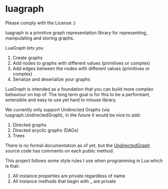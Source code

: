 # luagraph

Please comply with the License :)

luagraph is a primitive graph representation library for representing, manipulating and storing graphs.

LuaGraph lets you
1. Create graphs
2. Add nodes to graphs with different values (primitives or complex)
3. Add edges between the nodes with different values (primitives or complex)
4. Serialize and deserialize your graphs

LuaGraph is intended as a foundation that you can build more complex behaviour on top of. The long term goal is for this to be a performant, extensible and easy to use yet hard to misuse library.

We currently only support Undirected Graphs (via luagraph.UndirectedGraph), in the future it would be nice to add:
1. Directed graphs
2. Directed acyclic graphs (DAGs)
3. Trees

There is no formal documentation as of yet, but the [UndirectedGraph](https://github.com/intUnderflow/luagraph/blob/main/luagraph/UndirectedGraph/init.lua) source code has comments on each public method.

This project follows some style rules I use when programming in Lua which is that:
1. All instance properties are private regardless of name
2. All instance methods that begin with _ are private
